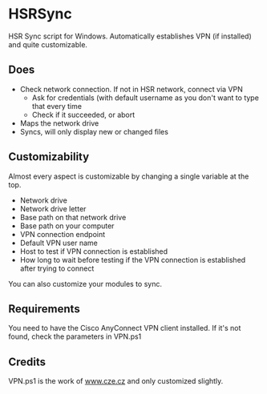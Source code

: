 # HSRSync
HSR Sync script for Windows. Automatically establishes VPN (if installed) and quite customizable.

## Does
* Check network connection. If not in HSR network, connect via VPN
  * Ask for credentials (with default username as you don't want to type that every time
  * Check if it succeeded, or abort
* Maps the network drive
* Syncs, will only display new or changed files

## Customizability
Almost every aspect is customizable by changing a single variable at the top.
* Network drive
* Network drive letter
* Base path on that network drive
* Base path on your computer
* VPN connection endpoint
* Default VPN user name
* Host to test if VPN connection is established
* How long to wait before testing if the VPN connection is established after trying to connect

You can also customize your modules to sync.

## Requirements
You need to have the Cisco AnyConnect VPN client installed. If it's not found, check the parameters in VPN.ps1

## Credits
VPN.ps1 is the work of www.cze.cz and only customized slightly. 
